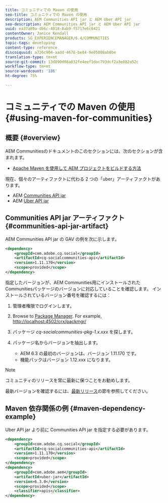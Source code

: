 ```yaml
---
title: コミュニティでの Maven の使用
seo-title: コミュニティでの Maven の使用
description: AEM Communities API jar と AEM Uber API jar
seo-description: AEM Communities API jar と AEM Uber API jar
uuid: ea37a89a-db6c-4018-8ab9-f5717e6c0421
contentOwner: Janice Kendall
products: SG_EXPERIENCEMANAGER/6.4/COMMUNITIES
topic-tags: developing
content-type: reference
discoiquuid: a726c904-aadd-4678-be84-9e05808ab8be
translation-type: tm+mt
source-git-commit: 13d890d08a032fe4eef1dac793dcf2a3e682a52c
workflow-type: tm+mt
source-wordcount: '186'
ht-degree: 75%

---
```



# コミュニティでの Maven の使用 {#using-maven-for-communities}

## 概要 {#overview}

AEM Communitiesのドキュメントのこのセクションには、次のセクションが含まれます。

* [Apache Maven を使用して AEM プロジェクトをビルドする方法](../../help/sites-developing/ht-projects-maven.md)

現在、個々のアーティファクトに代わる 2 つの「uber」アーティファクトがあります。

* AEM [Communities API jar](#communities-api-jar-artifact)
* AEM [Uber API jar](../../help/sites-developing/ht-projects-maven.md#what-is-the-uberjar)

## Communities API jar アーティファクト {#communities-api-jar-artifact}

AEM Communities API jar の GAV の例を次に示します。

```xml
<dependency>
    <groupId>com.adobe.cq.social</groupId>
    <artifactId>cq-socialcommunities-api</artifactId>
    <version>1.11.170</version>
    <scope>provided</scope>
</dependency>
```

指定したバージョンが、AEM Communities用にインストールされたCommunitiesパッケージのバージョンに対応していることを確認します。 インストールされているバージョン番号を確認するには：

1. 管理者権限でログインします。
2. Browse to [Package Manager](../../help/sites-administering/package-manager.md). For example, [http://localhost:4502/crx/packmgr/](http://localhost:4502/crx/packmgr/)

3. パッケージ *cq-socialcommunities-pkg-1.x.xxx* を探します。
4. パッケージ名からバージョンを抽出します。
   * AEM 6.3 の最初のバージョンは、バージョン 1.11.170 です。
   * 機能パックはバージョン 1.12.xxx になります。

>[!NOTE]
>
>コミュニティのリリースを常に最新に保つことをお勧めします。
>
>最新バージョンを確認するには、[最新リリース](deploy-communities.md#latest-releases)の節を参照してください。

## Maven 依存関係の例 {#maven-dependency-example}

Uber API jar より前に Communities API jar を指定する必要があります。

```xml
<dependency>
    <groupId>com.adobe.cq.social</groupId>
    <artifactId>cq-socialcommunities-api</artifactId>
    <version>1.11.170</version>
    <scope>provided</scope>
</dependency>
<dependency>
    <groupId>com.adobe.aem</groupId>
    <artifactId>uber-jar</artifactId>
    <version>6.3.0</version>
    <scope>provided</scope>
    <classifier>apis</classifier>
</dependency>
```
